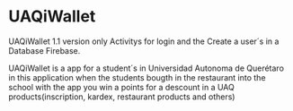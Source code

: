 # UAQiWallet
UAQiWallet 1.1 version only Activitys for login and the Create a user´s in a Database Firebase.

UAQiWallet is a app for a student´s in Universidad Autonoma de Querétaro in this application when the students bougth in the restaurant into the school with the app you win a points for a descount in a UAQ products(inscription, kardex, restaurant products and others)
